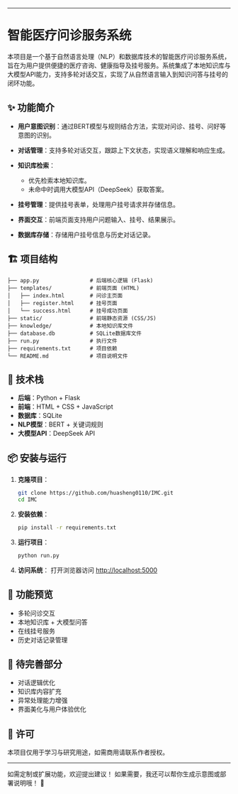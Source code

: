 
---

# 智能医疗问诊服务系统

本项目是一个基于自然语言处理（NLP）和数据库技术的智能医疗问诊服务系统，旨在为用户提供便捷的医疗咨询、健康指导及挂号服务。系统集成了本地知识库与大模型API能力，支持多轮对话交互，实现了从自然语言输入到知识问答与挂号的闭环功能。

## ✨ 功能简介

* **用户意图识别**：通过BERT模型与规则结合方法，实现对问诊、挂号、问好等意图的识别。
* **对话管理**：支持多轮对话交互，跟踪上下文状态，实现语义理解和响应生成。
* **知识库检索**：

  * 优先检索本地知识库。
  * 未命中时调用大模型API（DeepSeek）获取答案。
* **挂号管理**：提供挂号表单，处理用户挂号请求并存储信息。
* **界面交互**：前端页面支持用户问题输入、挂号、结果展示。
* **数据库存储**：存储用户挂号信息与历史对话记录。

## 🏗️ 项目结构

```
├── app.py                # 后端核心逻辑 (Flask)
├── templates/            # 前端页面 (HTML)
│   ├── index.html        # 问诊主页面
│   ├── register.html     # 挂号页面
│   └── success.html      # 挂号成功页面
├── static/               # 前端静态资源 (CSS/JS)
├── knowledge/            # 本地知识库文件
├── database.db           # SQLite数据库文件
├── run.py                # 执行文件
├── requirements.txt      # 项目依赖
└── README.md             # 项目说明文件
```

## 🚀 技术栈

* **后端**：Python + Flask
* **前端**：HTML + CSS + JavaScript
* **数据库**：SQLite
* **NLP模型**：BERT + 关键词规则
* **大模型API**：DeepSeek API

## 📦 安装与运行

1. **克隆项目**：

   ```bash
   git clone https://github.com/huasheng0110/IMC.git
   cd IMC
   ```

2. **安装依赖**：

   ```bash
   pip install -r requirements.txt
   ```

3. **运行项目**：

   ```bash
   python run.py
   ```

4. **访问系统**：
   打开浏览器访问 [http://localhost:5000](http://localhost:5000)

## 🧪 功能预览

* 多轮问诊交互
* 本地知识库 + 大模型问答
* 在线挂号服务
* 历史对话记录管理

## 📌 待完善部分

* 对话逻辑优化
* 知识库内容扩充
* 异常处理能力增强
* 界面美化与用户体验优化

## 📃 许可

本项目仅用于学习与研究用途，如需商用请联系作者授权。

---

如需定制或扩展功能，欢迎提出建议！
如果需要，我还可以帮你生成示意图或部署说明哦！ 🚀
